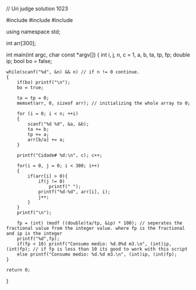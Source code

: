 // Uri judge solution 1023

#include <cstdio>
#include <cstring>
#include <cmath>

using namespace std;

int arr[300];

int main(int argc, char const *argv[])
{
	int i, j, n, c = 1, a, b, ta, tp, fp;
	double ip;
	bool bo = false;

	while(scanf("%d", &n) && n) // if n != 0 continue.
	{
		if(bo) printf("\n");
		bo = true;

		ta = tp = 0;
		memset(arr, 0, sizeof arr); // initializing the whole array to 0;

		for (i = 0; i < n; ++i)
		{
			scanf("%d %d", &a, &b);
			ta += b;
			tp += a;
			arr[b/a] += a;
		}

		printf("Cidade# %d:\n", c); c++;

		for(i = 0, j = 0; i < 300; i++)
		{
            if(arr[i] > 0){
                if(j != 0)
                    printf(" ");
                printf("%d-%d", arr[i], i);
                j++;   
            }  
        }
		printf("\n");

		fp = (int) (modf ((double)ta/tp, &ip) * 100); // seperates the fractional value from the integer value. where fp is the fractional and ip is the integer
        printf("%d",fp);
		if(fp < 10) printf("Consumo medio: %d.0%d m3.\n", (int)ip, (int)fp); // if fp is less than 10 its good to work with this script
		else printf("Consumo medio: %d.%d m3.\n", (int)ip, (int)fp);
	}

	return 0;
}
